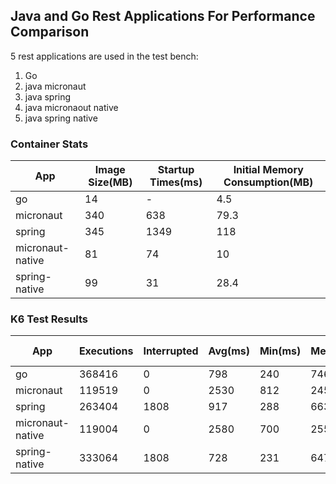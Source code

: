 ## Java and Go Rest Applications For Performance Comparison

5 rest applications are used in the test bench:
1. Go
2. java micronaut
3. java spring
4. java micronaout native
5. java spring native

### Container Stats

| App              | Image Size(MB) | Startup Times(ms) | Initial Memory Consumption(MB) |
|------------------|----------------|-------------------|--------------------------------|
| go               | 14             | -                 | 4.5                            |
| micronaut        | 340            | 638               | 79.3                           |
| spring           | 345            | 1349              | 118                            |
| micronaut-native | 81             | 74                | 10                             |
| spring-native    | 99             | 31                | 28.4                           |

### K6 Test Results

| App              | Executions | Interrupted | Avg(ms) | Min(ms) | Med(ms) | Max(ms) | p(90) (ms) | p(95) (ms) |
|------------------|------------|-------------|---------|---------|---------|---------|------------|------------|
| go               | 368416     | 0           | 798     | 240     | 746     | 2180    | 1180       | 1300       |
| micronaut        | 119519     | 0           | 2530    | 812     | 2450    | 5620    | 3430       | 3910       |
| spring           | 263404     | 1808        | 917     | 288     | 663     | 9400    | 1680       | 1890       |
| micronaut-native | 119004     | 0           | 2580    | 700     | 2550    | 4900    | 3380       | 3610       |
| spring-native    | 333064     | 1808        | 728     | 231     | 647     | 8310    | 979        | 1210       |
